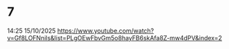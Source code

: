 # 7
14:25
15/10/2025
https://www.youtube.com/watch?v=Gf8LOFNnils&list=PLgOEwFbvGm5o8hayFB6skAfa8Z-mw4dPV&index=2
